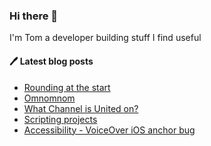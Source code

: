 ### Hi there 👋

I'm Tom a developer building stuff I find useful

#### 🖊 Latest blog posts
<!-- BLOG-POST-LIST:START -->
- [Rounding at the start](https://tomandrews.co.uk/blog/2021-06-02-midnight-rounding/)
- [Omnomnom](https://tomandrews.co.uk/projects/omnomnom/)
- [What Channel is United on?](https://tomandrews.co.uk/projects/what-channel-is-united-on/)
- [Scripting projects](https://tomandrews.co.uk/blog/2020-09-19-scripting-projects/)
- [Accessibility - VoiceOver iOS anchor bug](https://tomandrews.co.uk/blog/2020-08-15-accessibility-voiceover-ios-anchor/)
<!-- BLOG-POST-LIST:END -->
